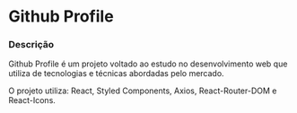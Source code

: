 # Github Profile

### Descrição

Github Profile é um projeto voltado ao estudo no desenvolvimento web que utiliza de tecnologias e técnicas abordadas pelo mercado.

O projeto utiliza: React, Styled Components, Axios, React-Router-DOM e React-Icons.

